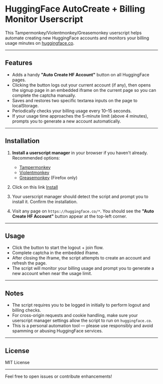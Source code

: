 # HuggingFace AutoCreate + Billing Monitor Userscript

This Tampermonkey/Violentmonkey/Greasemonkey userscript helps automate creating new HuggingFace accounts and monitors your billing usage minutes on [huggingface.co](https://huggingface.co).

---

## Features

- Adds a handy **"Auto Create HF Account"** button on all HuggingFace pages.
- Clicking the button logs out your current account (if any), then opens the signup page in an embedded iframe on the current page so you can complete the captcha manually.
- Saves and restores two specific textarea inputs on the page to localStorage.
- Periodically checks your billing usage every 10–15 seconds.
- If your usage time approaches the 5-minute limit (above 4 minutes), prompts you to generate a new account automatically.

---

## Installation

1. **Install a userscript manager** in your browser if you haven't already. Recommended options:
   - [Tampermonkey](https://www.tampermonkey.net/)
   - [Violentmonkey](https://violentmonkey.github.io/)
   - [Greasemonkey](https://www.greasespot.net/) (Firefox only)

2. Click on this link [Install](https://raw.githubusercontent.com/yourusername/hf-autocreate/main/hf-autocreate.user.js)

3. Your userscript manager should detect the script and prompt you to install it. Confirm the installation.

4. Visit any page on `https://huggingface.co/*`. You should see the **"Auto Create HF Account"** button appear at the top-left corner.

---

## Usage

- Click the button to start the logout + join flow.
- Complete captcha in the embedded iframe.
- After closing the iframe, the script attempts to create an account and refresh the page.
- The script will monitor your billing usage and prompt you to generate a new account when near the usage limit.

---

## Notes

- The script requires you to be logged in initially to perform logout and billing checks.
- For cross-origin requests and cookie handling, make sure your userscript manager settings allow the script to run on `huggingface.co`.
- This is a personal automation tool — please use responsibly and avoid spamming or abusing HuggingFace services.

---

## License

MIT License

---

Feel free to open issues or contribute enhancements!
